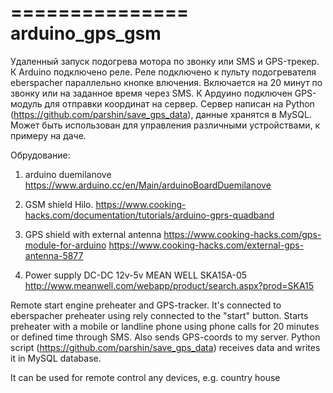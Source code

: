 ===============
arduino_gps_gsm
===============

Удаленный запуск подогрева мотора по звонку или SMS и GPS-трекер. К Arduino
подключено реле. Реле подключено к пульту подогревателя eberspacher  параллельно
кнопке влючения. Включается на 20 минут по звонку или на заданное время через
SMS. К Ардуино подключен GPS-модуль для отправки координат на сервер. Сервер
написан на Python (https://github.com/parshin/save_gps_data), данные хранятся в MySQL.
Может быть использован для управления различными устройствами, к примеру на даче.

Обрудование:
1. arduino duemilanove
	https://www.arduino.cc/en/Main/arduinoBoardDuemilanove

2. GSM shield Hilo. 
	https://www.cooking-hacks.com/documentation/tutorials/arduino-gprs-quadband

3. GPS shield with external antenna
	https://www.cooking-hacks.com/gps-module-for-arduino
	https://www.cooking-hacks.com/external-gps-antenna-5877

4. Power supply DC-DC 12v-5v MEAN WELL SKA15A-05
	http://www.meanwell.com/webapp/product/search.aspx?prod=SKA15


Remote start engine preheater and GPS-tracker. It's connected to eberspacher preheater using rely connected to the "start" button. Starts preheater with a mobile or landline phone using phone calls for 20 minutes or defined time through SMS. Also sends GPS-coords to my server. Python script (https://github.com/parshin/save_gps_data) receives data and writes it in MySQL database.

It can be used for remote control any devices, e.g. country house
